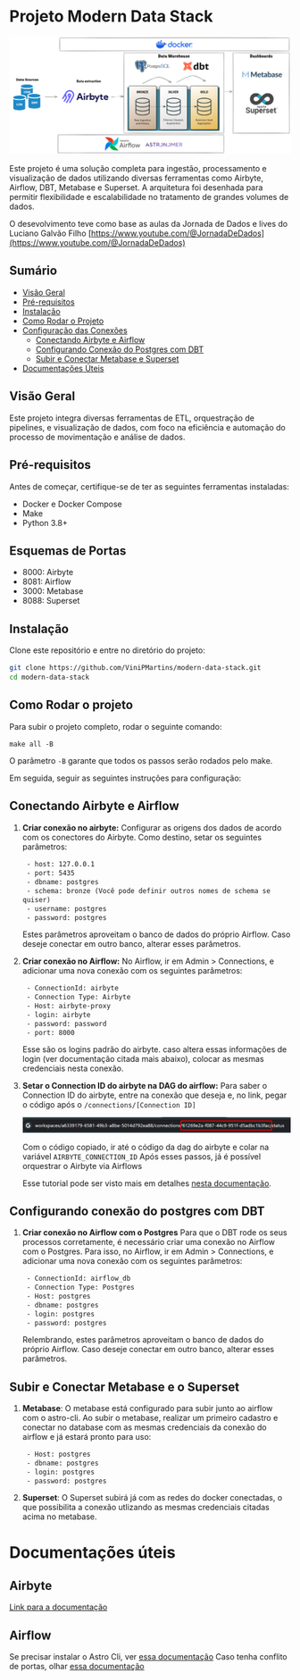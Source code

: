# Projeto Modern Data Stack

![arquitetura](imgs/imagem-1.png)

Este projeto é uma solução completa para ingestão, processamento e visualização de dados utilizando diversas ferramentas como Airbyte, Airflow, DBT, Metabase e Superset. A arquitetura foi desenhada para permitir flexibilidade e escalabilidade no tratamento de grandes volumes de dados.

O desevolvimento teve como base as aulas da Jornada de Dados e lives do Luciano Galvão Filho [https://www.youtube.com/@JornadaDeDados](https://www.youtube.com/@JornadaDeDados)

## Sumário

- [Visão Geral](#visão-geral)
- [Pré-requisitos](#pré-requisitos)
- [Instalação](#instalação)
- [Como Rodar o Projeto](#como-rodar-o-projeto)
- [Configuração das Conexões](#configuração-das-conexões)
  - [Conectando Airbyte e Airflow](#conectando-airbyte-e-airflow)
  - [Configurando Conexão do Postgres com DBT](#configurando-conexão-do-postgres-com-dbt)
  - [Subir e Conectar Metabase e Superset](#subir-e-conectar-metabase-e-superset)
- [Documentações Úteis](#documentações-úteis)

## Visão Geral

Este projeto integra diversas ferramentas de ETL, orquestração de pipelines, e visualização de dados, com foco na eficiência e automação do processo de movimentação e análise de dados.

## Pré-requisitos

Antes de começar, certifique-se de ter as seguintes ferramentas instaladas:

- Docker e Docker Compose
- Make
- Python 3.8+

## Esquemas de Portas

- 8000: Airbyte
- 8081: Airflow
- 3000: Metabase
- 8088: Superset

## Instalação

Clone este repositório e entre no diretório do projeto:

```bash
git clone https://github.com/ViniPMartins/modern-data-stack.git
cd modern-data-stack
```

## Como Rodar o projeto

Para subir o projeto completo, rodar o seguinte comando:
```
make all -B
```
O parâmetro `-B` garante que todos os passos serão rodados pelo make.

Em seguida, seguir as seguintes instruções para configuração:

## Conectando Airbyte e Airflow

1. **Criar conexão no airbyte:**
    Configurar as origens dos dados de acordo com os conectores do Airbyte.
    Como destino, setar os seguintes parâmetros:

        - host: 127.0.0.1
        - port: 5435
        - dbname: postgres
        - schema: bronze (Você pode definir outros nomes de schema se quiser)
        - username: postgres
        - password: postgres

    Estes parâmetros aproveitam o banco de dados do próprio Airflow. Caso deseje conectar em outro banco, alterar esses parâmetros.

2. **Criar conexão no Airflow:**
    No Airflow, ir em Admin > Connections, e adicionar uma nova conexão com os seguintes parâmetros:

        - ConnectionId: airbyte
        - Connection Type: Airbyte
        - Host: airbyte-proxy
        - login: airbyte
        - password: password
        - port: 8000

    Esse são os logins padrão do airbyte. caso altera essas informações de login (ver documentação citada mais abaixo), colocar as mesmas credenciais nesta conexão.

3. **Setar o Connection ID do airbyte na DAG do airflow:**
    Para saber o Connection ID do airbyte, entre na conexão que deseja e, no link, pegar o código após o `/connections/[Connection ID]`

    ![Image Connection ID](imgs/image.png)

    Com o código copiado, ir até o código da dag do airbyte e colar na variável `AIRBYTE_CONNECTION_ID`
    Após esses passos, já é possível orquestrar o Airbyte via Airflows

    Esse tutorial pode ser visto mais em detalhes [nesta documentação](https://airbyte.com/tutorials/how-to-use-airflow-and-airbyte-together#test-the-api-endpoints-with-curl).
     
## Configurando conexão do postgres com DBT

1. **Criar conexão no Airflow com o Postgres**
    Para que o DBT rode os seus processos corretamente, é necessário criar uma conexão no Airflow com o Postgres.
    Para isso, no Airflow, ir em Admin > Connections, e adicionar uma nova conexão com os seguintes parâmetros:

        - ConnectionId: airflow_db
        - Connection Type: Postgres
        - Host: postgres
        - dbname: postgres
        - login: postgres
        - password: postgres

    Relembrando, estes parâmetros aproveitam o banco de dados do próprio Airflow. Caso deseje conectar em outro banco, alterar esses parâmetros.

## Subir e Conectar Metabase e o Superset
1. **Metabase**:
    O metabase está configurado para subir junto ao airflow com o astro-cli. Ao subir o metabase, realizar um primeiro cadastro e conectar no database com as mesmas credenciais da conexão do airflow e já estará pronto para uso:

        - Host: postgres
        - dbname: postgres
        - login: postgres
        - password: postgres

2. **Superset**:
    O Superset subirá já com as redes do docker conectadas, o que possibilita a conexão utlizando as mesmas credenciais citadas acima no metabase.

# Documentações úteis

## Airbyte
[Link para a documentação](https://docs.airbyte.com/deploying-airbyte/docker-compose)

## Airflow
Se precisar instalar o Astro Cli, ver [essa documentação](https://www.astronomer.io/docs/astro/cli/install-cli)
Caso tenha conflito de portas, olhar [essa documentação](https://www.astronomer.io/docs/astro/cli/troubleshoot-locally#ports-are-not-available-for-my-local-airflow-webserver)

